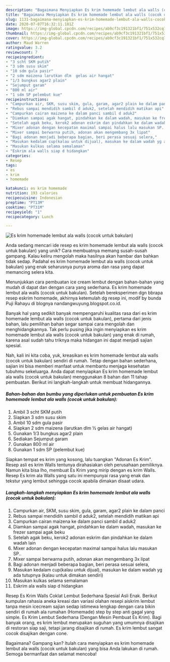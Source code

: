 ```yaml
---
description: "Bagaimana Menyiapkan Es krim homemade lembut ala walls (cocok untuk bakulan) Anti Gagal"
title: "Bagaimana Menyiapkan Es krim homemade lembut ala walls (cocok untuk bakulan) Anti Gagal"
slug: 1131-bagaimana-menyiapkan-es-krim-homemade-lembut-ala-walls-cocok-untuk-bakulan-anti-gagal
date: 2020-07-07T16:32:11.181Z
image: https://img-global.cpcdn.com/recipes/ab9cf3c191321bf1/751x532cq70/es-krim-homemade-lembut-ala-walls-cocok-untuk-bakulan-foto-resep-utama.jpg
thumbnail: https://img-global.cpcdn.com/recipes/ab9cf3c191321bf1/751x532cq70/es-krim-homemade-lembut-ala-walls-cocok-untuk-bakulan-foto-resep-utama.jpg
cover: https://img-global.cpcdn.com/recipes/ab9cf3c191321bf1/751x532cq70/es-krim-homemade-lembut-ala-walls-cocok-untuk-bakulan-foto-resep-utama.jpg
author: Maud Warren
ratingvalue: 3.2
reviewcount: 7
recipeingredient:
- "3 scht SKM putih"
- "3 sdm susu skim"
- "10 sdm gula pasir"
- "2 sdm maizena larutkan dlm  gelas air hangat"
- "1/3 bungkus agar2 plain"
- "Sejumput garam"
- "800 ml air"
- "1 sdm SP pelembut kue"
recipeinstructions:
- "Campurkan air, SKM, susu skim, gula, garam, agar2 plain ke dalam panci"
- "Rebus sampai mendidih sambil d aduk2, setelah mendidih matikan api"
- "Campurkan cairan maizena ke dalam panci sambil d aduk2"
- "Diamkan sampai agak hangat, pindahkan ke dalam wadah, masukan ke frezer sampai agak beku"
- "Setelah agak beku, kerok2 adonan eskrim dan pindahkan ke dalam wadah lain"
- "Mixer adonan dengan kecepatan maximal sampai halus lalu masukan SP.."
- "Mixer sampai berwarna putih, adonan akan mengembang 3x lipat"
- "Bagi adonan menjadi beberapa bagian, beri perasa sesuai selera,"
- "Masukan kedalam cup(kalau untuk dijual), masukan ke dalam wadah yg ada tutupnya (kalau untuk dimakan sendiri)"
- "Masukan kulkas selama semalaman"
- "Eskrim ala walls siap d hidangkan"
categories:
- Resep
tags:
- es
- krim
- homemade

katakunci: es krim homemade 
nutrition: 193 calories
recipecuisine: Indonesian
preptime: "PT13M"
cooktime: "PT31M"
recipeyield: "1"
recipecategory: Lunch

---
```



![Es krim homemade lembut ala walls (cocok untuk bakulan)](https://img-global.cpcdn.com/recipes/ab9cf3c191321bf1/751x532cq70/es-krim-homemade-lembut-ala-walls-cocok-untuk-bakulan-foto-resep-utama.jpg)

Anda sedang mencari ide resep es krim homemade lembut ala walls (cocok untuk bakulan) yang unik? Cara membuatnya memang susah-susah gampang. Kalau keliru mengolah maka hasilnya akan hambar dan bahkan tidak sedap. Padahal es krim homemade lembut ala walls (cocok untuk bakulan) yang enak seharusnya punya aroma dan rasa yang dapat memancing selera kita.

Menunjukkan cara pembuatan ice cream lembut dengan bahan-bahan yang mudah di dapat dan dengan cara yang sederhana. Es krim homemade lembut ala walls (cocok untuk bakulan). Setelah bereksperimen dgn bbrapa resep eskrim homemade, akhirnya ketemulah dg resep ini, modif by bunda Puji Rahayu di blognya nandangwuyung.blogspot.co.id.

Banyak hal yang sedikit banyak mempengaruhi kualitas rasa dari es krim homemade lembut ala walls (cocok untuk bakulan), pertama dari jenis bahan, lalu pemilihan bahan segar sampai cara mengolah dan menghidangkannya. Tak perlu pusing jika ingin menyiapkan es krim homemade lembut ala walls (cocok untuk bakulan) yang enak di rumah, karena asal sudah tahu triknya maka hidangan ini dapat menjadi sajian spesial.


Nah, kali ini kita coba, yuk, kreasikan es krim homemade lembut ala walls (cocok untuk bakulan) sendiri di rumah. Tetap dengan bahan sederhana, sajian ini bisa memberi manfaat untuk membantu menjaga kesehatan tubuhmu sekeluarga. Anda dapat menyiapkan Es krim homemade lembut ala walls (cocok untuk bakulan) menggunakan 8 bahan dan 11 tahap pembuatan. Berikut ini langkah-langkah untuk membuat hidangannya.

<!--inarticleads1-->

##### Bahan-bahan dan bumbu yang diperlukan untuk pembuatan Es krim homemade lembut ala walls (cocok untuk bakulan):

1. Ambil 3 scht SKM putih
1. Siapkan 3 sdm susu skim
1. Ambil 10 sdm gula pasir
1. Siapkan 2 sdm maizena (larutkan dlm ½ gelas air hangat)
1. Gunakan 1/3 bungkus agar2 plain
1. Sediakan Sejumput garam
1. Gunakan 800 ml air
1. Gunakan 1 sdm SP (pelembut kue)


Siapkan tempat es krim yang kosong, lalu tuangkan &#34;Adonan Es Krim&#34;. Resep asli es krim Walls tentunya dirahasiakan oleh perusahaan pemiliknya. Namun kita bisa lho, membuat Es Krim yang mirip dengan es krim Walls. Resep Es krim ala Walls yang satu ini mempunyai rasa yang enak dan tekstur yang lembut sehingga cocok apabila dimakan disaat udara. 

<!--inarticleads2-->

##### Langkah-langkah menyiapkan Es krim homemade lembut ala walls (cocok untuk bakulan):

1. Campurkan air, SKM, susu skim, gula, garam, agar2 plain ke dalam panci
1. Rebus sampai mendidih sambil d aduk2, setelah mendidih matikan api
1. Campurkan cairan maizena ke dalam panci sambil d aduk2
1. Diamkan sampai agak hangat, pindahkan ke dalam wadah, masukan ke frezer sampai agak beku
1. Setelah agak beku, kerok2 adonan eskrim dan pindahkan ke dalam wadah lain
1. Mixer adonan dengan kecepatan maximal sampai halus lalu masukan SP..
1. Mixer sampai berwarna putih, adonan akan mengembang 3x lipat
1. Bagi adonan menjadi beberapa bagian, beri perasa sesuai selera,
1. Masukan kedalam cup(kalau untuk dijual), masukan ke dalam wadah yg ada tutupnya (kalau untuk dimakan sendiri)
1. Masukan kulkas selama semalaman
1. Eskrim ala walls siap d hidangkan


Resep Es Krim Walls Coklat Lembut Sederhana Spesial Asli Enak. Berikut kumpulan rahasia aneka kreasi dan variasi olahan resepi aiskrim lembut tanpa mesin icecream sajian sedap istimewa lengkap dengan cara bikin sendiri di rumah ala rumahan (Homemade) step by step anti gagal yang simple. Es Krim Lembut Sederhana (Dengan Mesin Pembuat Es Krim). Bagi banyak orang, es krim lembut merupakan suguhan yang umumnya disajikan di restoran siap saji, tetapi jarang disajikan di rumah. Es krim lembut sangat cocok disajikan dengan cone. 

Bagaimana? Gampang kan? Itulah cara menyiapkan es krim homemade lembut ala walls (cocok untuk bakulan) yang bisa Anda lakukan di rumah. Semoga bermanfaat dan selamat mencoba!

